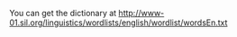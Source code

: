 You can get the dictionary at http://www-01.sil.org/linguistics/wordlists/english/wordlist/wordsEn.txt
